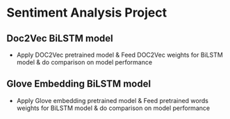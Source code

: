 # Sentiment Analysis Project

## Doc2Vec BiLSTM model
- Apply DOC2Vec pretrained model & Feed DOC2Vec weights for BiLSTM model & do comparison on model performance

## Glove Embedding BiLSTM model
- Apply Glove embedding pretrained model & Feed pretrained words weights for BiLSTM model & do comparison on model performance
